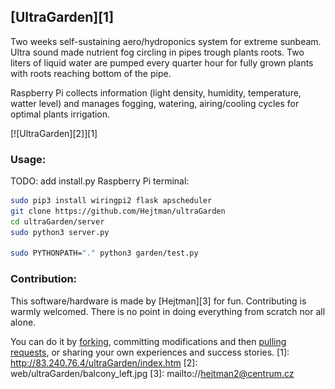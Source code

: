[UltraGarden][1]
----------------
  
Two weeks self-sustaining aero/hydroponics system for extreme sunbeam. Ultra sound made nutrient fog circling in pipes trough plants roots.
Two liters of liquid water are pumped every quarter hour for fully grown plants with roots reaching bottom of the pipe.

Raspberry Pi collects information (light density, humidity, temperature, watter level) and manages fogging, watering, airing/cooling cycles for optimal plants irrigation.


[![UltraGarden][2]][1]
  
  
### Usage:
TODO: add install.py
Raspberry Pi terminal:
```bash
sudo pip3 install wiringpi2 flask apscheduler
git clone https://github.com/Hejtman/ultraGarden
cd ultraGarden/server
sudo python3 server.py

sudo PYTHONPATH="." python3 garden/test.py
```

### Contribution:
This software/hardware is made by [Hejtman][3] for fun.
Contributing is warmly welcomed. There is no point in doing everything from scratch nor all alone.

You can do it by [forking](https://help.github.com/articles/fork-a-repo), committing modifications and then [pulling requests](https://help.github.com/articles/using-pull-requests), or sharing your own experiences and success stories. 
[1]: http://83.240.76.4/ultraGarden/index.htm
[2]: web/ultraGarden/balcony_left.jpg
[3]: mailto://hejtman2@centrum.cz
